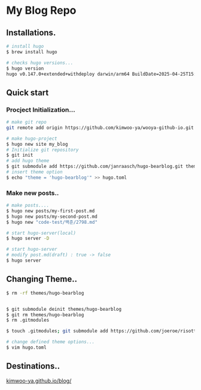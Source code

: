 # My Blog Repo

## Installations.
```bash
# install hugo
$ brew install hugo

# checks hugo versions...
$ hugo version
hugo v0.147.0+extended+withdeploy darwin/arm64 BuildDate=2025-04-25T15:26:28Z VendorInfo=brew
```

## Quick start
### Procject Initialization...
```bash
# make git repo
git remote add origin https://github.com/kimwoo-ya/wooya-github-io.git

# make hugo-project
$ hugo new site my_blog
# Initialize git repository
$ git init
# add hugo theme
$ git submodule add https://github.com/janraasch/hugo-bearblog.git themes/hugo-bearblog
# insert theme option
$ echo "theme = 'hugo-bearblog'" >> hugo.toml
```
### Make new posts..
```bash
# make posts....
$ hugo new posts/my-first-post.md
$ hugo new posts/my-second-post.md
$ hugo new "code-test/백준/2798.md"

# start hugo-server(local)
$ hugo server -D

# start hugo-server
# modify post.md(draft) : true -> false
$ hugo server
```
## Changing Theme..
```bash
$ rm -rf themes/hugo-bearblog


$ git submodule deinit themes/hugo-bearblog
$ git rm themes/hugo-bearblog
$ rm .gitmodules

$ touch .gitmodules; git submodule add https://github.com/joeroe/risotto themes/risotto

# change defined theme options...
$ vim hugo.toml
```


## Destinations..
[kimwoo-ya.github.io/blog/](https://kimwoo-ya.github.io/blog)